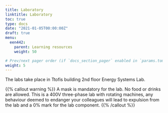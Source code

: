 ```yaml
---
title: Laboratory
linktitle: Laboratory
toc: true
type: docs
date: "2021-01-05T00:00:00Z"
draft: true
menu:
  een442:
    parent: Learning resources
    weight: 50

# Prev/next pager order (if `docs_section_pager` enabled in `params.toml`)
weight: 5
---
```


The labs take place in Ttofis building 2nd floor Energy Systems Lab.

{{% callout warning %}}
A mask is mandatory for the lab. No food or drinks are allowed. This is a 400V three-phase lab with rotating machines, any behaviour deemed to endanger your colleagues will lead to expulsion from the lab and a 0% mark for the lab component.
{{% /callout %}}

<!-- ## Part 1 (pre-restrictions)

### Lab groups

|No | Student 1 | Student 2 | Student 3 |
|-----------------|------------|------------|------------|
|A1|12522 | 12068|12279 |
|A2| 15809| 12396 | |
|A3| 12013| 6817|6788 |
|A4|15107 |12153 |12165 |
|B1| 6898|11979 |12168 |
|B2|6816 |6775 |6756 |
|B3|13695 |6778 | 12415|
|B4| 14669|14456 | 4770 |

### Timetable

|Date | Groups| Lab exercise|
|------------|------------|------------|
|29/09/2020|A1+A2|Three-Phase AC Power Circuits (Ex. 1) and Power Factor Correction (Ex. 1)|
|29/09/2020|A3+A4|ACDC Motors and Generators (Ex. 1.2-1.3, 4.1)|
|06/10/2020|B1+B2|Three-Phase AC Power Circuits (Ex. 1) and Power Factor Correction (Ex. 1)|
|06/10/2020|B3+B4|ACDC Motors and Generators (Ex. 1.2-1.3, 4.1)|

## Part 2 (post-restrictions)

### Lab groups

|No | Student 1 | Student 2 | Student 3 | Student 4 | Student 5 |
|-----------------|------------|------------|------------|------------|------------|
|G1| ΕΛΕΥΘΕΡΙΟΥ, Σ. | ΑΒΡΑΑΜ, Ν.| ΔΙΟΝΥΣΙΟΥ, Μ. | ΑΝΔΡΕΟΥ, Δ.| ΑΝΤΩΝΙΟΥ, Π.|
|G2| ΑΝΤΩΝΙΑΔΗΣ, Α.| ΣΤΑΣΗ, Ε. |ΚΑΨΑΛΗΣ, Α. |ΖΑΧΑΡΙΑΣ, Σ. |ΙΑΚΩΒΟΥ, Ι. |
|G3| ΣΟΦΟΚΛΕΟΥΣ, Μ.|ΜΙΧΑΗΛ, Α. | ΛΟΥΚΑ, Σ. |ΣΚΑΛΙΩΝΤΑΣ, Α. |------------|
|G4| ΚΟΥΛΛΑΣ, Π. | ΠΑΝΤΕΛΗ, Σ. |ΠΑΝΑΡΕΤΟΥ, Γ. | ΦΕΙΔΙΟΥ, Β.|------------|
|G5| ΧΡΙΣΤΟΥ, Π. |ΠΙΣΣΑΡΙΔΗΣ, Χ. |ΜΗΝΑ, Ι.|ΝΕΟΦΥΤΟΥ, Μ. | ΚΩΝΣΤΑΝΤΙΝΟΥ, ΤZ. Γ. |

### Timetable

To be arranged with the lecturer between each group. -->
